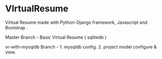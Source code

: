 # VIrtualResume

Virtual Resume made with Python-Django framework, Javascript and Bootstrap .

Master Branch - Basic Virtual Resume ( sqlitedb )


vr-with-mysqldb Branch  - 
                         1. mysqldb config.
                         2. project model configure & view.
